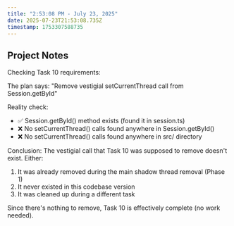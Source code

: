 ```yaml
---
title: "2:53:08 PM - July 23, 2025"
date: 2025-07-23T21:53:08.735Z
timestamp: 1753307588735
---
```


## Project Notes

Checking Task 10 requirements:

The plan says: "Remove vestigial setCurrentThread call from Session.getById"

Reality check:
- ✅ Session.getById() method exists (found it in session.ts)  
- ❌ No setCurrentThread() calls found anywhere in Session.getById()
- ❌ No setCurrentThread() calls found anywhere in src/ directory

Conclusion: The vestigial call that Task 10 was supposed to remove doesn't exist. Either:
1. It was already removed during the main shadow thread removal (Phase 1)
2. It never existed in this codebase version
3. It was cleaned up during a different task

Since there's nothing to remove, Task 10 is effectively complete (no work needed).
